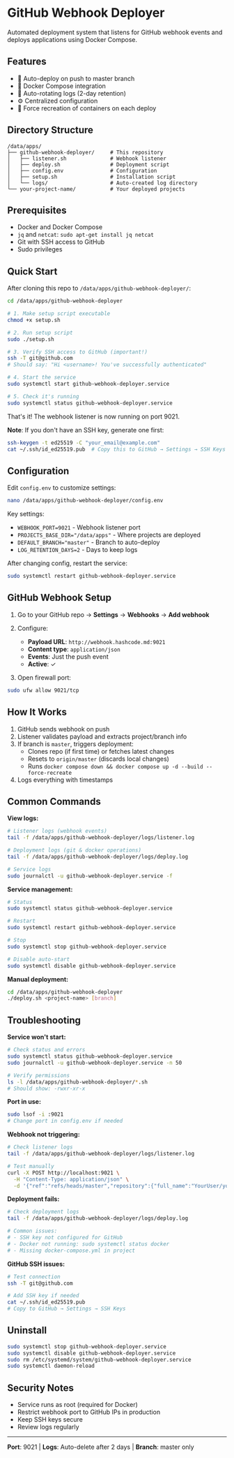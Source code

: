# GitHub Webhook Deployer

Automated deployment system that listens for GitHub webhook events and deploys applications using Docker Compose.

## Features

- 🔄 Auto-deploy on push to master branch
- 🐳 Docker Compose integration
- 📝 Auto-rotating logs (2-day retention)
- ⚙️ Centralized configuration
- 🚀 Force recreation of containers on each deploy

## Directory Structure

```
/data/apps/
├── github-webhook-deployer/     # This repository
│   ├── listener.sh              # Webhook listener
│   ├── deploy.sh                # Deployment script
│   ├── config.env               # Configuration
│   ├── setup.sh                 # Installation script
│   └── logs/                    # Auto-created log directory
└── your-project-name/           # Your deployed projects
```

## Prerequisites

- Docker and Docker Compose
- `jq` and `netcat`: `sudo apt-get install jq netcat`
- Git with SSH access to GitHub
- Sudo privileges

## Quick Start

After cloning this repo to `/data/apps/github-webhook-deployer/`:

```bash
cd /data/apps/github-webhook-deployer

# 1. Make setup script executable
chmod +x setup.sh

# 2. Run setup script
sudo ./setup.sh

# 3. Verify SSH access to GitHub (important!)
ssh -T git@github.com
# Should say: "Hi <username>! You've successfully authenticated"

# 4. Start the service
sudo systemctl start github-webhook-deployer.service

# 5. Check it's running
sudo systemctl status github-webhook-deployer.service
```

That's it! The webhook listener is now running on port 9021.

**Note**: If you don't have an SSH key, generate one first:

```bash
ssh-keygen -t ed25519 -C "your_email@example.com"
cat ~/.ssh/id_ed25519.pub  # Copy this to GitHub → Settings → SSH Keys
```

## Configuration

Edit `config.env` to customize settings:

```bash
nano /data/apps/github-webhook-deployer/config.env
```

Key settings:

- `WEBHOOK_PORT=9021` - Webhook listener port
- `PROJECTS_BASE_DIR="/data/apps"` - Where projects are deployed
- `DEFAULT_BRANCH="master"` - Branch to auto-deploy
- `LOG_RETENTION_DAYS=2` - Days to keep logs

After changing config, restart the service:

```bash
sudo systemctl restart github-webhook-deployer.service
```

## GitHub Webhook Setup

1. Go to your GitHub repo → **Settings** → **Webhooks** → **Add webhook**
2. Configure:
    - **Payload URL**: `http://webhook.hashcode.md:9021`
    - **Content type**: `application/json`
    - **Events**: Just the push event
    - **Active**: ✓

3. Open firewall port:

```bash
sudo ufw allow 9021/tcp
```

## How It Works

1. GitHub sends webhook on push
2. Listener validates payload and extracts project/branch info
3. If branch is `master`, triggers deployment:
    - Clones repo (if first time) or fetches latest changes
    - Resets to `origin/master` (discards local changes)
    - Runs `docker compose down && docker compose up -d --build --force-recreate`
4. Logs everything with timestamps

## Common Commands

**View logs:**

```bash
# Listener logs (webhook events)
tail -f /data/apps/github-webhook-deployer/logs/listener.log

# Deployment logs (git & docker operations)
tail -f /data/apps/github-webhook-deployer/logs/deploy.log

# Service logs
sudo journalctl -u github-webhook-deployer.service -f
```

**Service management:**

```bash
# Status
sudo systemctl status github-webhook-deployer.service

# Restart
sudo systemctl restart github-webhook-deployer.service

# Stop
sudo systemctl stop github-webhook-deployer.service

# Disable auto-start
sudo systemctl disable github-webhook-deployer.service
```

**Manual deployment:**

```bash
cd /data/apps/github-webhook-deployer
./deploy.sh <project-name> [branch]
```

## Troubleshooting

**Service won't start:**

```bash
# Check status and errors
sudo systemctl status github-webhook-deployer.service
sudo journalctl -u github-webhook-deployer.service -n 50

# Verify permissions
ls -l /data/apps/github-webhook-deployer/*.sh
# Should show: -rwxr-xr-x
```

**Port in use:**

```bash
sudo lsof -i :9021
# Change port in config.env if needed
```

**Webhook not triggering:**

```bash
# Check listener logs
tail -f /data/apps/github-webhook-deployer/logs/listener.log

# Test manually
curl -X POST http://localhost:9021 \
  -H "Content-Type: application/json" \
  -d '{"ref":"refs/heads/master","repository":{"full_name":"YourUser/your-repo"}}'
```

**Deployment fails:**

```bash
# Check deployment logs
tail -f /data/apps/github-webhook-deployer/logs/deploy.log

# Common issues:
# - SSH key not configured for GitHub
# - Docker not running: sudo systemctl status docker
# - Missing docker-compose.yml in project
```

**GitHub SSH issues:**

```bash
# Test connection
ssh -T git@github.com

# Add SSH key if needed
cat ~/.ssh/id_ed25519.pub
# Copy to GitHub → Settings → SSH Keys
```

## Uninstall

```bash
sudo systemctl stop github-webhook-deployer.service
sudo systemctl disable github-webhook-deployer.service
sudo rm /etc/systemd/system/github-webhook-deployer.service
sudo systemctl daemon-reload
```

## Security Notes

- Service runs as root (required for Docker)
- Restrict webhook port to GitHub IPs in production
- Keep SSH keys secure
- Review logs regularly

---

**Port**: 9021 | **Logs**: Auto-delete after 2 days | **Branch**: master only